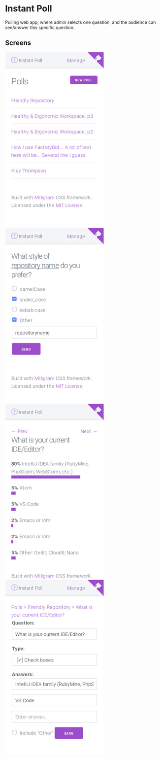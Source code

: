 # Instant Poll

Pulling web app, where admin selects one question, and the audience can see/answer this specific question.

## Screens

![polls](html/screenshots/polls.jpg)
![question](html/screenshots/question.jpg)
![answers](html/screenshots/answers.jpg)
![edit](html/screenshots/edit_poll.jpg)
